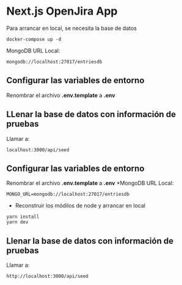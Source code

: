 # Next.js OpenJira App

Para arrancar en local, se necesita la base de datos

```
docker-compose up -d
```

MongoDB URL Local:

```
mongodb://localhost:27017/entriesdb
```

## Configurar las variables de entorno

Renombrar el archivo **.env.template** a **.env**

## LLenar la base de datos con información de pruebas

Llamar a:

```
localhost:3000/api/seed
```

## Configurar las variables de entorno

Renombrar el archivo **.env.template** a **.env**
\*MongoDB URL Local:

```
MONGO_URL=mongodb://localhost:27017/entriesdb
```

- Reconstruir los módilos de node y arrancar en local

```
yarn install
yarn dev
```

## Llenar la base de datos con información de pruebas

Llamar a:

```
http://localhost:3000/api/seed
```
